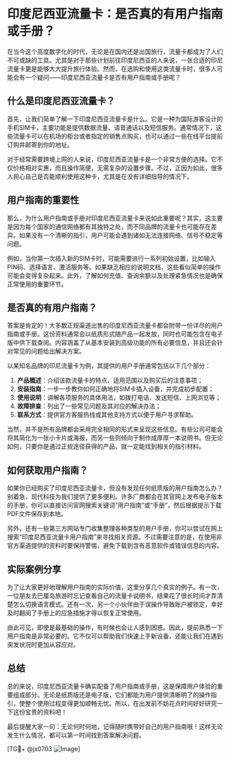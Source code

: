 # 印度尼西亚流量卡：是否真的有用户指南或手册？

在当今这个高度数字化的时代，无论是在国内还是出国旅行，流量卡都成为了人们不可或缺的工具。尤其是对于那些计划前往印度尼西亚的人来说，一张合适的印尼流量卡更是能够大大提升旅行体验。然而，在选购和使用这类流量卡时，很多人可能会有一个疑问——印度尼西亚流量卡是否有用户指南或手册呢？

## 什么是印度尼西亚流量卡？

首先，让我们简单了解一下印度尼西亚流量卡是什么。它是一种为国际游客设计的手机SIM卡，主要功能是提供数据流量、语音通话以及短信服务。通常情况下，这些流量卡可以在机场的柜台或者指定的销售点购买，也可以通过一些在线平台提前订购并邮寄到你的地址。

对于经常需要跨境上网的人来说，印度尼西亚流量卡是一个非常方便的选择。它不仅价格相对实惠，而且操作简便，无需复杂的设置步骤。不过，正因为如此，很多人担心自己是否能顺利使用这种卡，尤其是在没有详细指导的情况下。

## 用户指南的重要性

那么，为什么用户指南或手册对印度尼西亚流量卡来说如此重要呢？其实，这主要是因为每个国家的通信网络都有其独特之处，而不同品牌的流量卡也可能存在差异。如果没有一个清晰的指引，用户可能会遇到诸如无法连接网络、信号不稳定等问题。

例如，当你第一次插入新的SIM卡时，可能需要进行一系列初始设置，比如输入PIN码、选择语言、激活服务等。如果缺乏相应的说明文档，这些看似简单的操作可能会变得复杂起来。此外，了解如何充值、查询余额以及处理紧急情况也是确保正常使用的重要环节。

## 是否真的有用户指南？

答案是肯定的！大多数正规渠道出售的印度尼西亚流量卡都会附带一份详尽的用户指南或手册。这份资料通常会以纸质形式随产品一起发放，同时也可能包含在电子版中供下载查阅。内容涵盖了从基本安装到高级功能的所有必要信息，并且还会针对常见的问题给出解决方案。

以某知名品牌的印尼流量卡为例，其提供的用户手册通常包括以下几个部分：

1. **产品概述**：介绍该款流量卡的特点、适用范围以及购买后的注意事项；
2. **安装指南**：一步一步教你如何正确地将SIM卡插入设备，并完成初步配置；
3. **使用说明**：讲解各项服务的具体用法，如拨打电话、发送短信、上网浏览等；
4. **故障排查**：列出了一些常见问题及其对应的解决办法；
5. **联系方式**：提供官方客服热线或其他支持方式以便于用户寻求帮助。

当然，并不是所有品牌都会采用完全相同的形式来呈现这些信息。有些公司可能会将其简化为一张小卡片或海报，而另一些则倾向于制作成厚厚一本说明书。但无论如何，只要你是通过正规途径获得的产品，就一定能找到相关的指引材料。

## 如何获取用户指南？

如果你已经购买了印度尼西亚流量卡，但没有发现任何纸质版的用户指南怎么办？别着急，现代科技为我们提供了更多便利。许多厂商都会在其官网上发布电子版本的手册，你可以直接访问官网搜索关键词“用户指南”或“手册”，然后根据提示下载PDF文件保存到本地。

另外，还有一些第三方网站专门收集整理各种类型的用户手册，你可以尝试在网上搜索“印度尼西亚流量卡用户指南”来寻找相关资源。不过需要注意的是，在使用非官方渠道提供的资料时要保持警惕，避免下载到含有恶意软件或错误信息的内容。

## 实际案例分享

为了让大家更好地理解用户指南的实际价值，这里分享几个真实的例子。有一次，一位朋友去巴厘岛旅游时忘记查看自己的流量卡说明书，结果花了很长时间才弄清楚怎么切换语言模式。还有一次，另一个小伙伴由于误操作导致账户被锁定，幸好及时翻阅了手册上的应急措施才得以恢复正常使用。

由此可见，即使是最基础的操作，有时候也会让人感到困惑。因此，提前熟悉一下用户指南是非常必要的。它不仅可以帮助我们快速上手新设备，还能让我们在遇到突发状况时更加从容应对。

## 总结

总的来说，印度尼西亚流量卡确实配备了用户指南或手册，这是保障用户体验的重要组成部分。无论是纸质版还是电子版，它们都能为用户提供清晰明了的操作指引，使整个使用过程变得更加顺畅无忧。所以，在出发前不妨花点时间好好研究一下这份宝贵的资料吧！

最后提醒大家一句：无论何时何地，记得随时携带好自己的用户指南哦！这样无论发生什么情况，都可以第一时间找到答案解决问题。

[TG💪+ @jx0703 ![Image](https://github.com/user-attachments/assets/dbca1d08-cadb-493c-b0ec-ad6f7a83f270)]